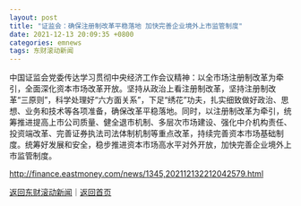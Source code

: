 ```yaml
---
layout: post
title: "证监会：确保注册制改革平稳落地 加快完善企业境外上市监管制度"
date: 2021-12-13 20:09:35 +0800
categories: emnews
tags: 东财滚动新闻
---
```


中国证监会党委传达学习贯彻中央经济工作会议精神：以全市场注册制改革为牵引，全面深化资本市场改革开放。坚持从政治上看注册制改革，坚持注册制改革“三原则”，科学处理好“六方面关系”，下足“绣花”功夫，扎实细致做好政治、思想、业务和技术等各项准备，确保改革平稳落地。同时，以注册制改革为牵引，统筹推进提高上市公司质量、健全退市机制、多层次市场建设、强化中介机构责任、投资端改革、完善证券执法司法体制机制等重点改革，持续完善资本市场基础制度。统筹好发展和安全，稳步推进资本市场高水平对外开放，加快完善企业境外上市监管制度。

<http://finance.eastmoney.com/news/1345,202112132212042579.html>

[返回东财滚动新闻](//finews.withounder.com/emnews/)｜[返回首页](//finews.withounder.com/)